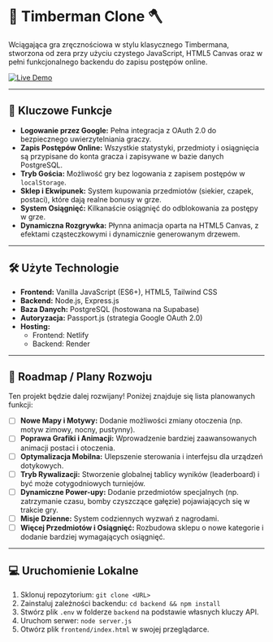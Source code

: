 # 🌲 Timberman Clone 🪓

Wciągająca gra zręcznościowa w stylu klasycznego Timbermana, stworzona od zera przy użyciu czystego JavaScript, HTML5 Canvas oraz w pełni funkcjonalnego backendu do zapisu postępów online.

[![Live Demo](https://img.shields.io/badge/Live%20Demo-Play%20Now!-brightgreen?style=for-the-badge)](https://timberkitty.netlify.app)

---

## 🌟 Kluczowe Funkcje

* **Logowanie przez Google:** Pełna integracja z OAuth 2.0 do bezpiecznego uwierzytelniania graczy.
* **Zapis Postępów Online:** Wszystkie statystyki, przedmioty i osiągnięcia są przypisane do konta gracza i zapisywane w bazie danych PostgreSQL.
* **Tryb Gościa:** Możliwość gry bez logowania z zapisem postępów w `localStorage`.
* **Sklep i Ekwipunek:** System kupowania przedmiotów (siekier, czapek, postaci), które dają realne bonusy w grze.
* **System Osiągnięć:** Kilkanaście osiągnięć do odblokowania za postępy w grze.
* **Dynamiczna Rozgrywka:** Płynna animacja oparta na HTML5 Canvas, z efektami cząsteczkowymi i dynamicznie generowanym drzewem.

---

## 🛠️ Użyte Technologie

* **Frontend:** Vanilla JavaScript (ES6+), HTML5, Tailwind CSS
* **Backend:** Node.js, Express.js
* **Baza Danych:** PostgreSQL (hostowana na Supabase)
* **Autoryzacja:** Passport.js (strategia Google OAuth 2.0)
* **Hosting:**
    * Frontend: Netlify
    * Backend: Render

---

## 🚀 Roadmap / Plany Rozwoju

Ten projekt będzie dalej rozwijany! Poniżej znajduje się lista planowanych funkcji:

* [ ] **Nowe Mapy i Motywy:** Dodanie możliwości zmiany otoczenia (np. motyw zimowy, nocny, pustynny).
* [ ] **Poprawa Grafiki i Animacji:** Wprowadzenie bardziej zaawansowanych animacji postaci i otoczenia.
* [ ] **Optymalizacja Mobilna:** Ulepszenie sterowania i interfejsu dla urządzeń dotykowych.
* [ ] **Tryb Rywalizacji:** Stworzenie globalnej tablicy wyników (leaderboard) i być może cotygodniowych turniejów.
* [ ] **Dynamiczne Power-upy:** Dodanie przedmiotów specjalnych (np. zatrzymanie czasu, bomby czyszczące gałęzie) pojawiających się w trakcie gry.
* [ ] **Misje Dzienne:** System codziennych wyzwań z nagrodami.
* [ ] **Więcej Przedmiotów i Osiągnięć:** Rozbudowa sklepu o nowe kategorie i dodanie bardziej wymagających osiągnięć.

---

## 💻 Uruchomienie Lokalne

1.  Sklonuj repozytorium: `git clone <URL>`
2.  Zainstaluj zależności backendu: `cd backend && npm install`
3.  Stwórz plik `.env` w folderze `backend` na podstawie własnych kluczy API.
4.  Uruchom serwer: `node server.js`
5.  Otwórz plik `frontend/index.html` w swojej przeglądarce.
